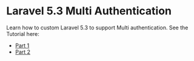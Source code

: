 # Laravel 5.3 Multi Authentication

Learn how to custom Laravel 5.3 to support Multi authentication. See the Tutorial here:

- [Part 1](https://www.youtube.com/watch?v=AKRs7NICuwc)
- [Part 2](https://www.youtube.com/watch?v=6f_NjC216fU)
